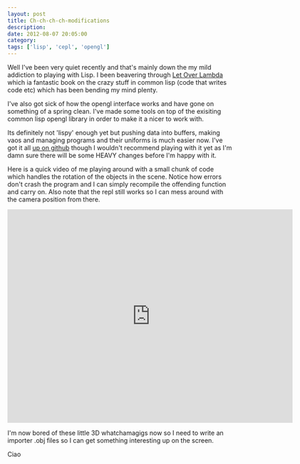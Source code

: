 ```yaml
---
layout: post
title: Ch-ch-ch-ch-modifications
description:
date: 2012-08-07 20:05:00
category:
tags: ['lisp', 'cepl', 'opengl']
---
```


Well I've been very quiet recently and that's mainly down the my mild addiction to playing with Lisp. I been beavering through  [Let Over Lambda](http://letoverlambda.com/) which ia fantastic book on the crazy stuff in common lisp (code that writes code etc) which has been bending my mind plenty. 

I've also got sick of how the opengl interface works and have gone on something of a spring clean. I've made some tools on top of the exisiting common lisp opengl library in order to make it a nicer to work with. 

Its definitely not 'lispy' enough yet but pushing data into buffers, making vaos and managing programs and their uniforms is much easier now. I've got it all [up on github](http://github.com/cbaggers/cepl) though I wouldn't recommend playing with it yet as I'm damn sure there will be some HEAVY changes before I'm happy with it.

Here is a quick video of me playing around with a small chunk of code which handles the rotation of the objects in the scene. Notice how errors don't crash the program and I can simply recompile the offending function and carry on. Also note that the repl still works so I can mess around with the camera position from there.

<iframe width="640" height="480" src="http://www.youtube.com/embed/qcahUrvytqs" frameborder="0">  </iframe>

I'm now bored of these little 3D whatchamagigs now so I need to write an importer .obj files so I can get something interesting up on the screen.

Ciao
